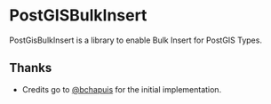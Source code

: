 # PostGISBulkInsert #

PostGisBulkInsert is a library to enable Bulk Insert for PostGIS Types.

## Thanks ##

* Credits go to [@bchapuis](https://github.com/bchapuis) for the initial implementation.